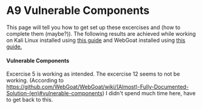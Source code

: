 # A9 Vulnerable Components

This page will tell you how to get set up these excercises and (how to complete them (maybe?)). The following results are achieved while working on Kali Linux installed using [this guide](https://github.com/tonikerttula/APE/blob/main/Kali.md) and WebGoat installed using [this guide.](https://github.com/tonikerttula/APE/blob/main/webgoat.md)

#### Vulnerable Components
Excercise 5 is working as intended.
The excercise 12 seems to not be working. (According to https://github.com/WebGoat/WebGoat/wiki/(Almost)-Fully-Documented-Solution-(en)#vulnerable-components)
I didn't spend much time here, have to get back to this.
